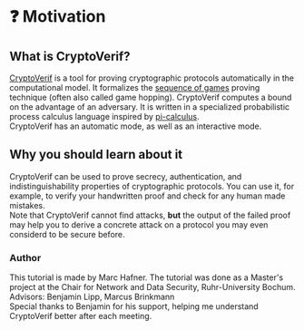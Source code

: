 # ❓ Motivation


## What is CryptoVerif?

<a href="https://bblanche.gitlabpages.inria.fr/CryptoVerif/" target="_blank">CryptoVerif</a>
is a tool for proving cryptographic protocols automatically in the computational model. It formalizes the
<a href="https://shoup.net/papers/games.pdf" target="_blank">sequence of games</a>
proving technique (often also called game hopping). CryptoVerif computes a bound on the advantage of an adversary. It is written in a specialized probabilistic process calculus language inspired by
<a href="https://en.wikipedia.org/wiki/%CE%A0-calculus" target="_blank">pi-calculus</a>.  
CryptoVerif has an automatic mode, as well as an interactive mode.

## Why you should learn about it

CryptoVerif can be used to prove secrecy, authentication, and indistinguishability properties of cryptographic protocols. You can use it, for example, to verify your handwritten proof and check for any human made mistakes.  
Note that CryptoVerif cannot find attacks, **but** the output of the failed proof may help you to derive a concrete attack on a protocol you may even considerd to be secure before.


### Author
This tutorial is made by Marc Hafner. The tutorial was done as a Master's project at the Chair for Network and Data Security, Ruhr-University Bochum.  
Advisors: Benjamin Lipp, Marcus Brinkmann  
Special thanks to Benjamin for his support, helping me understand CryptoVerif better after each meeting.